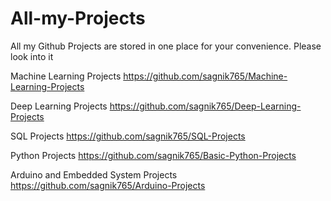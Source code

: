# All-my-Projects
All my Github Projects are stored in one place for your convenience. Please look into it

Machine Learning Projects    https://github.com/sagnik765/Machine-Learning-Projects

Deep Learning Projects    https://github.com/sagnik765/Deep-Learning-Projects

SQL Projects    https://github.com/sagnik765/SQL-Projects

Python Projects    https://github.com/sagnik765/Basic-Python-Projects

Arduino and Embedded System Projects    https://github.com/sagnik765/Arduino-Projects
